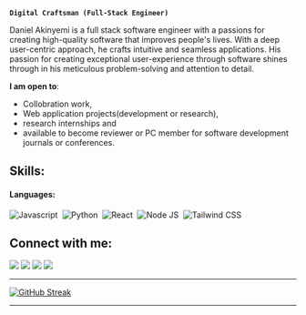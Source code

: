 
**`Digital Craftsman (Full-Stack Engineer)`**

<!-- Hi! I am a full-stack software engineer with a passion for building great and bleeding-edge software
 -->

Daniel Akinyemi is a full stack software engineer with a passions for creating high-quality software that improves people's lives. With a deep user-centric approach, he crafts intuitive and seamless applications. His passion for creating exceptional user-experience through software shines through in his meticulous problem-solving and attention to detail.
 
 **I am open to**:

- Collobration work,
- Web application projects(development or research),
- research internships and
- available to become reviewer or PC member for software development journals or conferences.

## Skills:

#### Languages:

![Javascript](https://img.shields.io/badge/JavaScript-F7DF1E?style=for-the-badge&logo=javascript&logoColor=black)&nbsp;
![Python](https://img.shields.io/badge/Python-3776AB?style=for-the-badge&logo=python&logoColor=white)&nbsp;
![React](https://img.shields.io/badge/React-20232A?style=for-the-badge&logo=react&logoColor=61DAFB)&nbsp;
![Node JS](https://img.shields.io/badge/Node.js-43853D?style=for-the-badge&logo=node.js&logoColor=white)&nbsp;
![Tailwind CSS](https://img.shields.io/badge/Tailwind_CSS-38B2AC?style=for-the-badge&logo=tailwind-css&logoColor=white)&nbsp;


## Connect with me:

<p align = "center">

[<img src ="https://img.shields.io/badge/website-%23.svg?&style=for-the-badge&logo=www&logoColor=white%22&color=black" target='_blank'>](https://danielakinyemi.vercel.app)
[<img src="https://img.shields.io/badge/twitter-%231DA1F2.svg?&style=for-the-badge&logo=twitter&logoColor=white&color=black" />](https://twitter.com/darnzykay) 
[<img src="https://img.shields.io/badge/linkedin-%2312100E.svg?&style=for-the-badge&logo=linkedin&logoColor=white&color=black" />](https://www.linkedin.com/in/danielakinyemi/)
[<img src="https://img.shields.io/badge/instagram-%2312100E.svg?&style=for-the-badge&logo=instagram&logoColor=white&color=black" />](https://instagram.com/_danielakinyemi)
</p>

<!-- | <a href="https://github.com/daniel-akinyemi/github-readme-stats"><img align="center" src="https://github-readme-stats.vercel.app/api?username=daniel-akinyemi&show_icons=true&include_all_commits=true&theme=buefy&hide_border=true" alt="Durgesh's github stats" /></a> | <a href="https://github.com/daniel-akinyemi/github-readme-stats"><img align="center" src="https://github-readme-stats.vercel.app/api/top-langs/?username=daniel-akinyemi&layout=compact&theme=buefy&hide_border=true" /></a> |
| ------------- | ------------- | -->


----
<!-- [<img src="https://github-profile-trophy.vercel.app/?username=durgeshsamariya&row=2&column=3" />](https://github.com/ryo-ma/github-profile-trophy)
[<img src="https://github-readme-stats.vercel.app/api?username=durgeshsamariya&theme=algolia&count_private=true&include_all_commits=true&show_icons=true" />](https://github.com/anuraghazra/github-readme-stats) -->
[![GitHub Streak](https://github-readme-streak-stats.herokuapp.com/?user=daniel-akinyemi&theme=dark)](https://github.com/DenverCoder1/github-readme-streak-stats)
<!-- [![Daniel's Top Langs](https://github-readme-stats.vercel.app/api/top-langs/?username=daniel-akinyemi&theme=algolia&hide=Jupyter&layout=compact&show_icons=true)](https://github.com/anuraghazra/github-readme-stats) -->







----


<!--
**daniel-akinyemi/daniel-akinyemi** is a ✨ _special_ ✨ repository because its `README.md` (this file) appears on your GitHub profile.

Here are some ideas to get you started:

- 🔭 I’m currently working on ...
- 🌱 I’m currently learning ...
- 👯 I’m looking to collaborate on ...
- 🤔 I’m looking for help with ...
- 💬 Ask me about ...
- 📫 How to reach me: ...
- 😄 Pronouns: ...
- ⚡ Fun fact: ...
-->
